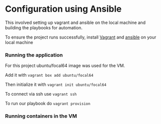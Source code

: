 # Configuration using Ansible

This involved setting up vagrant and ansible on the local machine and building the playbooks for automation.

To ensure the project runs successfully, install [Vagrant](https://developer.hashicorp.com/vagrant/docs/installation) and [ansible](https://docs.ansible.com/ansible/latest/installation_guide/intro_installation.html) on your local machine


### Running the application

For this project ubuntu/focal64 image was used for the VM. 

Add it with `vagrant box add ubuntu/focal64`

Then initialize it with `vagrant init ubuntu/focal64`

To connect via ssh use `vagrant ssh`

To run our playbook do `vagrant provision`

### Running containers in the VM